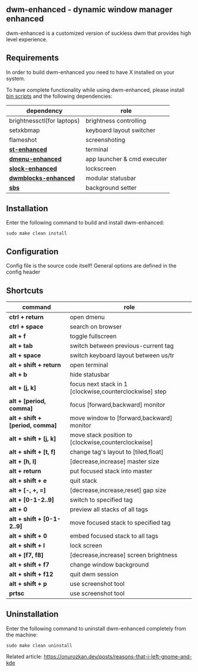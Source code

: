 dwm-enhanced - dynamic window manager enhanced
--------------------
dwm-enhanced is a customized version of suckless dwm that provides high level experience.


Requirements
------------
In order to build dwm-enhanced you need to have X installed on your system.

To have complete functionality while using dwm-enhanced, please install [bin scripts](https://github.com/ozkanonur/dotfiles/tree/master/.local/bin) and the following dependencies:

| dependency																		    | role                          |
| -									 								 				    | -                             |
| brightnessctl(for laptops)						 								 	| brightness controlling        |
| setxkbmap							 								 				    | keyboard layout switcher      |
| flameshot															 				    | screenshoting				    |
| **[st-enhanced](https://github.com/ozkanonur/st-enhanced)**         				    | terminal                      |
| **[dmenu-enhanced](https://github.com/ozkanonur/dmenu-enhanced)**				        | app launcher & cmd executer   |
| **[slock-enhanced](https://github.com/ozkanonur/slock-enhanced)**         		    | lockscreen                    |
| **[dwmblocks-enhanced](https://github.com/ozkanonur/dwmblocks-enhanced)**             | modular statusbar             |
| **[sbs](https://github.com/ozkanonur/sbs)**                                           | background setter             |


Installation
------------
Enter the following command to build and install dwm-enhanced:

    sudo make clean install

Configuration
------------
Config file is the source code itself! General options are defined in the config header

Shortcuts
------------
| command								    | role												                            |
| -											| -													                            |
| **ctrl + return**							| open dmenu											                        |
| **ctrl + space**							| search on browser											                    |
| **alt + f**								| toggle fullscreen                     									    |
| **alt + tab**								| switch between previous-current tag                     						|
| **alt + space**							| switch keyboard layout between us/tr											|
| **alt + shift + return**					| open terminal										                            |
| **alt + b**								| hide statusbar									                            |
| **alt + [j, k]**							| focus next stack in 1 [clockwise,counterclockwise] step				        |
| **alt + [period, comma]**					| focus [forward,backward] monitor                                              |
| **alt + shift + [period, comma]**			| move window to [forward,backward] monitor                                     |
| **alt + shift + [j, k]**					| move stack position to [clockwise,counterclockwise]	                       	|
| **alt + shift + [t, f]**		            | change tag's layout to [tiled,float]											|
| **alt + [h, l]**							| [decrease,increase] master size						  		                |
| **alt + return**							| put focused stack into master				  		                            |
| **alt + shift + e**						| quit stack								  		                            |
| **alt + [-, +, =]**						| [decrease,increase,reset] gap size							  		        |
| **alt + [0-1-2..9]**					 	| switch to specified tag					  		                            |
| **alt + 0**								| preview all stacks of all tags						  		                |
| **alt + shift + [0-1-2..9]**				| move focused stack to specified tag		  		                            |
| **alt + shift + 0**						| embed focused stack to all tags			  		                            |
| **alt + shift + l**						| lock screen								  		                            |
| **alt + [f7, f8]**						| [decrease,increase] screen brightness				                    		|
| **alt + shift + f7**						| change window background									                    |
| **alt + shift + f12**						| quit dwm session									                            |
| **alt + shift + p**						| use screenshot tool						  		                            |
| **prtsc**									| use screenshot tool						  		                            |

Uninstallation
------------
Enter the following command to uninstall dwm-enhanced completely from the machine:

    sudo make clean uninstall


Related article: https://onurozkan.dev/posts/reasons-that-i-left-gnome-and-kde
